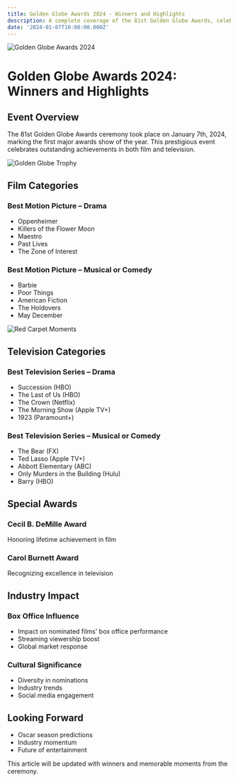 ```yaml
---
title: Golden Globe Awards 2024 - Winners and Highlights
description: A complete coverage of the 81st Golden Globe Awards, celebrating excellence in film and television
date: '2024-01-07T10:00:00.000Z'
---
```


![Golden Globe Awards 2024](https://img.magicbox.tools/screenshot_img/goldenglobes2024.jpg)

# Golden Globe Awards 2024: Winners and Highlights

## Event Overview
The 81st Golden Globe Awards ceremony took place on January 7th, 2024, marking the first major awards show of the year. This prestigious event celebrates outstanding achievements in both film and television.

![Golden Globe Trophy](https://img.magicbox.tools/screenshot_img/goldenglobeaward.jpg)

## Film Categories

### Best Motion Picture – Drama
- Oppenheimer
- Killers of the Flower Moon
- Maestro
- Past Lives
- The Zone of Interest

### Best Motion Picture – Musical or Comedy
- Barbie
- Poor Things
- American Fiction
- The Holdovers
- May December

![Red Carpet Moments](https://img.magicbox.tools/screenshot_img/goldenglobes2024_redcarpet.jpg)

## Television Categories

### Best Television Series – Drama
- Succession (HBO)
- The Last of Us (HBO)
- The Crown (Netflix)
- The Morning Show (Apple TV+)
- 1923 (Paramount+)

### Best Television Series – Musical or Comedy
- The Bear (FX)
- Ted Lasso (Apple TV+)
- Abbott Elementary (ABC)
- Only Murders in the Building (Hulu)
- Barry (HBO)

## Special Awards

### Cecil B. DeMille Award
Honoring lifetime achievement in film

### Carol Burnett Award
Recognizing excellence in television

## Industry Impact

### Box Office Influence
- Impact on nominated films' box office performance
- Streaming viewership boost
- Global market response

### Cultural Significance
- Diversity in nominations
- Industry trends
- Social media engagement

## Looking Forward
- Oscar season predictions
- Industry momentum
- Future of entertainment

This article will be updated with winners and memorable moments from the ceremony. 